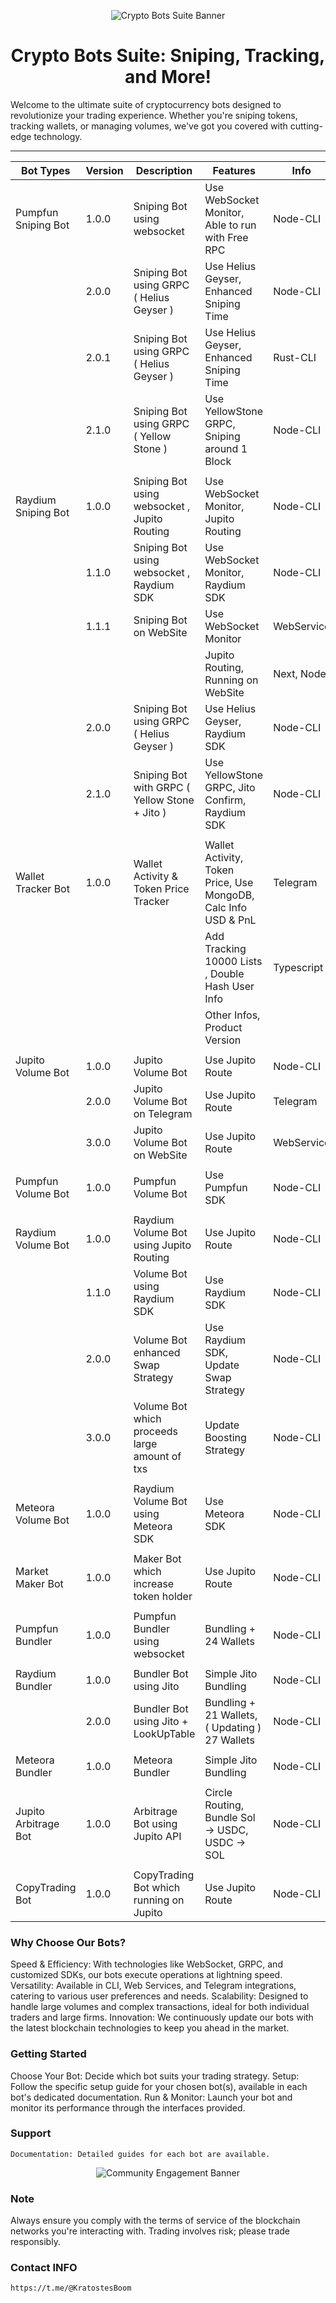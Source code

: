 <p align="center">
  <img src="https://github.com/user-attachments/assets/3b83cfcc-fbe3-414d-8b55-80d0a9b7ee9b" alt="Crypto Bots Suite Banner">
</p>
<h1 align="center">
  Crypto Bots Suite: Sniping, Tracking, and More!
</h1>
  
  Welcome to the ultimate suite of cryptocurrency bots designed to revolutionize your trading experience. Whether you're sniping tokens, tracking wallets, or managing volumes, we've got you covered with cutting-edge technology.

--------------------


|     **Bot Types**     |  **Version**  |                 **Description**                 | **Features**                                                     | **Info**   |
| --------------------- | ------------- | ----------------------------------------------- | ---------------------------------------------------------------- | ---------- |
|  Pumpfun Sniping Bot  |     1.0.0     | Sniping Bot using websocket                     | Use WebSocket Monitor, Able to run with Free RPC                 |  Node-CLI  |
|                       |     2.0.0     | Sniping Bot using GRPC ( Helius Geyser )        | Use Helius Geyser, Enhanced Sniping Time                         |  Node-CLI  |
|                       |     2.0.1     | Sniping Bot using GRPC ( Helius Geyser )        | Use Helius Geyser, Enhanced Sniping Time                         |  Rust-CLI  |
|                       |     2.1.0     | Sniping Bot using GRPC ( Yellow Stone )         | Use YellowStone GRPC, Sniping around 1 Block                     |  Node-CLI  |
|                       |               |                                                 |                                                                  |            |
|  Raydium Sniping Bot  |     1.0.0     | Sniping Bot using websocket , Jupito Routing    | Use WebSocket Monitor, Jupito Routing                            |  Node-CLI  |
|                       |     1.1.0     | Sniping Bot using websocket , Raydium SDK       | Use WebSocket Monitor, Raydium SDK                               |  Node-CLI  |
|                       |     1.1.1     | Sniping Bot on WebSite                          | Use WebSocket Monitor                                            | WebService |
|                       |               |                                                 | Jupito Routing, Running on WebSite                               | Next, Node |
|                       |     2.0.0     | Sniping Bot using GRPC ( Helius Geyser )        | Use Helius Geyser, Raydium SDK                                   |  Node-CLI  |
|                       |     2.1.0     | Sniping Bot with GRPC ( Yellow Stone + Jito )   | Use YellowStone GRPC, Jito Confirm, Raydium SDK                  |  Node-CLI  |
|                       |               |                                                 |                                                                  |            |
|  Wallet Tracker Bot   |     1.0.0     | Wallet Activity & Token Price Tracker           | Wallet Activity, Token Price, Use MongoDB, Calc Info USD & PnL   |  Telegram  |
|                       |               |                                                 | Add Tracking 10000 Lists , Double Hash User Info                 | Typescript |
|                       |               |                                                 | Other Infos, Product Version                                     |            |
|                       |               |                                                 |                                                                  |            |
|  Jupito Volume Bot    |     1.0.0     | Jupito Volume Bot                               | Use Jupito Route                                                 |  Node-CLI  |
|                       |     2.0.0     | Jupito Volume Bot on Telegram                   | Use Jupito Route                                                 |  Telegram  |
|                       |     3.0.0     | Jupito Volume Bot on WebSite                    | Use Jupito Route                                                 | WebService |
|                       |               |                                                 |                                                                  |            |
|  Pumpfun Volume Bot   |     1.0.0     | Pumpfun Volume Bot                              | Use Pumpfun SDK                                                  |  Node-CLI  |
|                       |               |                                                 |                                                                  |            |
|  Raydium Volume Bot   |     1.0.0     | Raydium Volume Bot using Jupito Routing         | Use Jupito Route                                                 |  Node-CLI  |
|                       |     1.1.0     | Volume Bot using Raydium SDK                    | Use Raydium SDK                                                  |  Node-CLI  |
|                       |     2.0.0     | Volume Bot enhanced Swap Strategy               | Use Raydium SDK, Update Swap Strategy                            |  Node-CLI  |
|                       |     3.0.0     | Volume Bot which proceeds large amount of txs   | Update Boosting Strategy                                         |  Node-CLI  |
|                       |               |                                                 |                                                                  |            |
|  Meteora Volume Bot   |     1.0.0     | Raydium Volume Bot using Meteora SDK            | Use Meteora SDK                                                  |  Node-CLI  |
|                       |               |                                                 |                                                                  |            |
|  Market Maker Bot     |     1.0.0     | Maker Bot which increase token holder           | Use Jupito Route                                                 |  Node-CLI  |
|                       |               |                                                 |                                                                  |            |
|  Pumpfun Bundler      |     1.0.0     | Pumpfun Bundler using websocket                 | Bundling + 24 Wallets                                            |  Node-CLI  |
|                       |               |                                                 |                                                                  |            |
|  Raydium Bundler      |     1.0.0     | Bundler Bot using Jito                          | Simple Jito Bundling                                             |  Node-CLI  |
|                       |     2.0.0     | Bundler Bot using Jito + LookUpTable            | Bundling + 21 Wallets, ( Updating ) 27 Wallets                   |  Node-CLI  |
|                       |               |                                                 |                                                                  |            |
|  Meteora Bundler      |     1.0.0     | Meteora Bundler                                 | Simple Jito Bundling                                             |  Node-CLI  |
|                       |               |                                                 |                                                                  |            |
|  Jupito Arbitrage Bot |     1.0.0     | Arbitrage Bot using Jupito API                  | Circle Routing, Bundle Sol -> USDC, USDC -> SOL                  |  Node-CLI  |
|                       |               |                                                 |                                                                  |            |
|  CopyTrading Bot      |     1.0.0     | CopyTrading Bot which running on Jupito         | Use Jupito Route                                                 |  Node-CLI  |

### Why Choose Our Bots?
   Speed & Efficiency: With technologies like WebSocket, GRPC, and customized SDKs, our bots execute operations at lightning speed.
    Versatility: Available in CLI, Web Services, and Telegram integrations, catering to various user preferences and needs.
    Scalability: Designed to handle large volumes and complex transactions, ideal for both individual traders and large firms.
    Innovation: We continuously update our bots with the latest blockchain technologies to keep you ahead in the market.

### Getting Started
  Choose Your Bot: Decide which bot suits your trading strategy.
    Setup: Follow the specific setup guide for your chosen bot(s), available in each bot's dedicated documentation.
    Run & Monitor: Launch your bot and monitor its performance through the interfaces provided.

### Support
    Documentation: Detailed guides for each bot are available.
    
<p align="center">
  <img src="https://via.placeholder.com/600x150?text=Join+Me" alt="Community Engagement Banner">
</p>

### Note
  Always ensure you comply with the terms of service of the blockchain networks you're interacting with. Trading involves risk; please trade responsibly.

### Contact INFO

    https://t.me/@KratostesBoom
